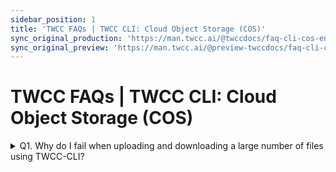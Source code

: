 ```yaml
---
sidebar_position: 1
title: 'TWCC FAQs | TWCC CLI: Cloud Object Storage (COS)'
sync_original_production: 'https://man.twcc.ai/@twccdocs/faq-cli-cos-en' 
sync_original_preview: 'https://man.twcc.ai/@preview-twccdocs/faq-cli-cos-en'
---
```


# TWCC FAQs | TWCC CLI: Cloud Object Storage (COS)

<details>

<summary> Q1. Why do I fail when uploading and downloading a large number of files using TWCC-CLI?</summary>

Currently, the TWCC CLI file management function is still developing and optimizing. To transfer a large number of files, refer to [<ins>this document</ins>](https://man.twcc.ai/@twccdocs/doc-cos-main-en/https%3A%2F%2Fman.twcc.ai%2F%40twccdocs%2Fcosbackup-en) to operate with s3cmd.

</details>